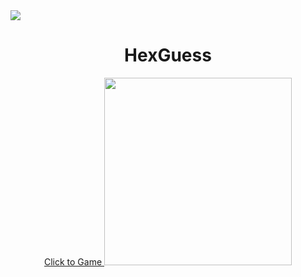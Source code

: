 <a href="https://hexguess.kellerkind.dev">
  <img src="https://therealsujitk-vercel-badge.vercel.app/?app=hex-guess-greenm4x" />
</a>
<h1 align="center">HexGuess</h1>
<p align="center">
  <a href="https://hexguess.kellerkind.dev/"> Click to Game </a>
  <img src="https://puu.sh/JVhRs/f9e0fd01a3.png" style="width: 300px" />
</p>
